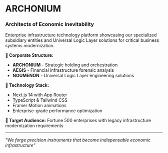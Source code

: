 # ARCHONIUM
### Architects of Economic Inevitability

Enterprise infrastructure technology platform showcasing our specialized subsidiary entities and Universal Logic Layer solutions for critical business systems modernization.

**🏢 Corporate Structure:**
- **ARCHONIUM** - Strategic holding and orchestration
- **AEGIS** - Financial infrastructure forensic analysis  
- **NOUMENON** - Universal Logic Layer engineering solutions

**🚀 Technology Stack:**
- Next.js 14 with App Router
- TypeScript & Tailwind CSS
- Framer Motion animations  
- Enterprise-grade performance optimization

**🎯 Target Audience:**
Fortune 500 enterprises with legacy infrastructure modernization requirements

---

*"We forge precision instruments that become indispensable economic infrastructure"*
